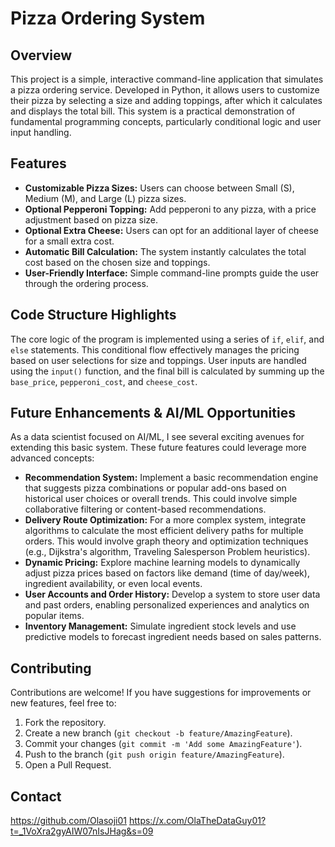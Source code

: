 # Pizza Ordering System

## Overview
This project is a simple, interactive command-line application that simulates a pizza ordering service. Developed in Python, it allows users to customize their pizza by selecting a size and adding toppings, after which it calculates and displays the total bill. This system is a practical demonstration of fundamental programming concepts, particularly conditional logic and user input handling.

## Features
* **Customizable Pizza Sizes:** Users can choose between Small (S), Medium (M), and Large (L) pizza sizes.
* **Optional Pepperoni Topping:** Add pepperoni to any pizza, with a price adjustment based on pizza size.
* **Optional Extra Cheese:** Users can opt for an additional layer of cheese for a small extra cost.
* **Automatic Bill Calculation:** The system instantly calculates the total cost based on the chosen size and toppings.
* **User-Friendly Interface:** Simple command-line prompts guide the user through the ordering process.

## Code Structure Highlights
The core logic of the program is implemented using a series of `if`, `elif`, and `else` statements. This conditional flow effectively manages the pricing based on user selections for size and toppings. User inputs are handled using the `input()` function, and the final bill is calculated by summing up the `base_price`, `pepperoni_cost`, and `cheese_cost`.

## Future Enhancements & AI/ML Opportunities
As a data scientist focused on AI/ML, I see several exciting avenues for extending this basic system. These future features could leverage more advanced concepts:

* **Recommendation System:** Implement a basic recommendation engine that suggests pizza combinations or popular add-ons based on historical user choices or overall trends. This could involve simple collaborative filtering or content-based recommendations.
* **Delivery Route Optimization:** For a more complex system, integrate algorithms to calculate the most efficient delivery paths for multiple orders. This would involve graph theory and optimization techniques (e.g., Dijkstra's algorithm, Traveling Salesperson Problem heuristics).
* **Dynamic Pricing:** Explore machine learning models to dynamically adjust pizza prices based on factors like demand (time of day/week), ingredient availability, or even local events.
* **User Accounts and Order History:** Develop a system to store user data and past orders, enabling personalized experiences and analytics on popular items.
* **Inventory Management:** Simulate ingredient stock levels and use predictive models to forecast ingredient needs based on sales patterns.

## Contributing
Contributions are welcome! If you have suggestions for improvements or new features, feel free to:
1.  Fork the repository.
2.  Create a new branch (`git checkout -b feature/AmazingFeature`).
3.  Commit your changes (`git commit -m 'Add some AmazingFeature'`).
4.  Push to the branch (`git push origin feature/AmazingFeature`).
5.  Open a Pull Request.

## Contact
https://github.com/Olasoji01
https://x.com/OlaTheDataGuy01?t=_1VoXra2gyAIW07nIsJHag&s=09
